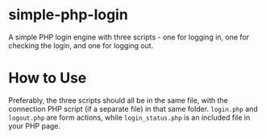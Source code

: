 # simple-php-login
A simple PHP login engine with three scripts - one for logging in, one for checking the login, and one for logging out.

# How to Use
Preferably, the three scripts should all be in the same file, with the connection PHP script (if a separate file) in that same folder.  `login.php` and `logout.php` are form actions, while `login_status.php` is an included file in your PHP page.

